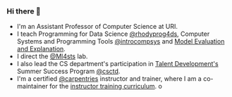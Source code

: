### Hi there 👋

- I'm an Assistant Professor of Computer Science at URI. 
- I teach Programming for Data Science [@rhodyprog4ds](https://github.com/rhodyprog4ds), Computer Systems and Programming Tools [@introcompsys](https://github.com/introcompsys) and [Model Evaluation and Explanation](https://github.com/evalexplain). 
- I direct the [@Ml4sts](https://github.com/ml4sts) lab.  
- I also lead the CS department's participation in [Talent Development's](https://web.uri.edu/talentdevelopment/about/)  Summer Success Program [@csctd](https://github.com/csctd). 
- I'm a certified [@carpentries](https://github.com/carpentries) instructor and trainer, where I am a co-maintainer for the [instructor training curriculum](https://github.com/carpentries/instructor-training/).
o

<!--
**brownsarahm/brownsarahm** is a ✨ _special_ ✨ repository because its `README.md` (this file) appears on your GitHub profile.

Here are some ideas to get you started:

- 🔭 I’m currently working on ...
- 🌱 I’m currently learning ...
- 👯 I’m looking to collaborate on ...
- 🤔 I’m looking for help with ...
- 💬 Ask me about ...
- 📫 How to reach me: ...
- 😄 Pronouns: ...
- ⚡ Fun fact: ...
-->
